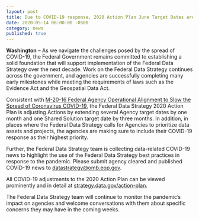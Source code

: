 ```yaml
---
layout: post
title: Due to COVID-19 response, 2020 Action Plan June Target Dates are extended
date: 2020-05-14 08:00:00 -0500
category: news
published: true
---
```


**Washington** – As we navigate the challenges posed by the spread of COVID-19, the Federal Government remains committed to establishing a solid foundation that will support implementation of the Federal Data Strategy over the next decade. Work on the Federal Data Strategy continues across the government, and agencies are successfully completing many early milestones while meeting the requirements of laws such as the Evidence Act and the Geospatial Data Act.

Consistent with [M-20-16 Federal Agency Operational Alignment to Slow the Spread of Coronavirus COVID-19](https://www.whitehouse.gov/wp-content/uploads/2020/03/M-20-16.pdf), the Federal Data Strategy 2020 Action Plan is adjusting Actions by extending several Agency target dates by one month and one Shared Solution target date by three months.  In addition, in places where the Federal Data Strategy calls for Agencies to prioritize data assets and projects, the agencies are making sure to include their COVID-19 response as their highest priority. 

Further, the Federal Data Strategy team is collecting data-related COVID-19 news to highlight the use of the Federal Data Strategy best practices in response to the pandemic. Please submit agency cleared and published COVID-19 news to [datastrategy@omb.eop.gov](mailto:datastrategy@omb.eop.gov). 

All COVID-19 adjustments to the 2020 Action Plan can be viewed prominently and in detail at [strategy.data.gov/action-plan]({{site.baseurl}}/action-plan/). 

The Federal Data Strategy team will continue to monitor the pandemic’s impact on agencies and welcome conversations with them about specific concerns they may have in the coming weeks.

